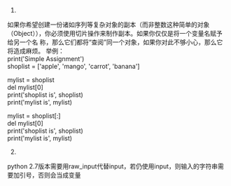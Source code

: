 1.
如果你希望创建一份诸如序列等复杂对象的副本（而非整数这种简单的对象
（Object）），你必须使用切片操作来制作副本。如果你仅仅是将一个变量名赋予给另一个名
称，那么它们都将“查阅”同一个对象，如果你对此不够小心，那么它将造成麻烦。
举例：<br>
print('Simple Assignment')<br>
shoplist = ['apple', 'mango', 'carrot', 'banana']<br>

mylist = shoplist<br>
del mylist[0]<br>
print('shoplist is', shoplist)<br>
print('mylist is', mylist)<br>

mylist = shoplist[:]<br>
del mylist[0]
<br>
print('shoplist is', shoplist)<br>
print('mylist is', mylist)<br>

2.
python 2.7版本需要用raw_input代替input，若仍使用input，则输入的字符串需要加引号，否则会当成变量
